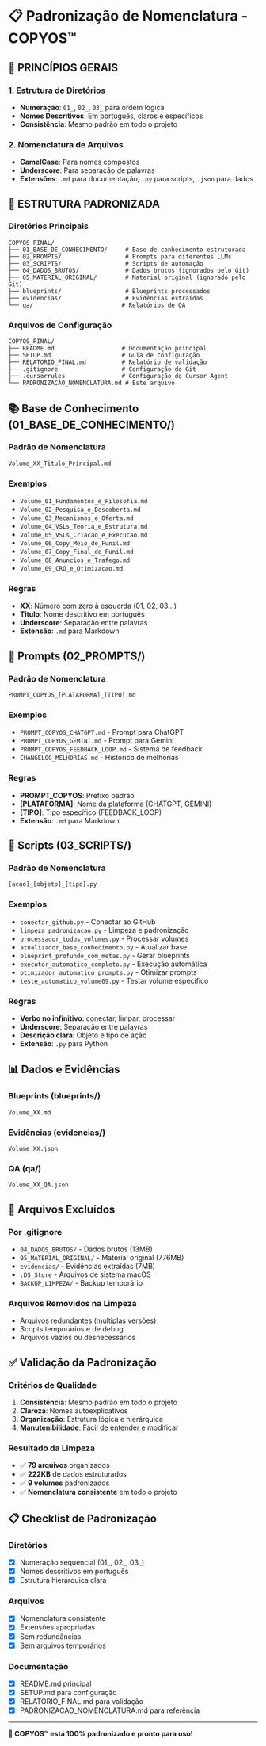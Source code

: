 # 📋 Padronização de Nomenclatura - COPYOS™

## 🎯 **PRINCÍPIOS GERAIS**

### **1. Estrutura de Diretórios**
- **Numeração**: `01_`, `02_`, `03_` para ordem lógica
- **Nomes Descritivos**: Em português, claros e específicos
- **Consistência**: Mesmo padrão em todo o projeto

### **2. Nomenclatura de Arquivos**
- **CamelCase**: Para nomes compostos
- **Underscore**: Para separação de palavras
- **Extensões**: `.md` para documentação, `.py` para scripts, `.json` para dados

## 📁 **ESTRUTURA PADRONIZADA**

### **Diretórios Principais**
```
COPYOS_FINAL/
├── 01_BASE_DE_CONHECIMENTO/     # Base de conhecimento estruturada
├── 02_PROMPTS/                  # Prompts para diferentes LLMs
├── 03_SCRIPTS/                  # Scripts de automação
├── 04_DADOS_BRUTOS/             # Dados brutos (ignorados pelo Git)
├── 05_MATERIAL_ORIGINAL/        # Material original (ignorado pelo Git)
├── blueprints/                  # Blueprints processados
├── evidencias/                  # Evidências extraídas
└── qa/                         # Relatórios de QA
```

### **Arquivos de Configuração**
```
COPYOS_FINAL/
├── README.md                   # Documentação principal
├── SETUP.md                    # Guia de configuração
├── RELATORIO_FINAL.md          # Relatório de validação
├── .gitignore                  # Configuração do Git
├── .cursorrules                # Configuração do Cursor Agent
└── PADRONIZACAO_NOMENCLATURA.md # Este arquivo
```

## 📚 **Base de Conhecimento (01_BASE_DE_CONHECIMENTO/)**

### **Padrão de Nomenclatura**
```
Volume_XX_Titulo_Principal.md
```

### **Exemplos**
- `Volume_01_Fundamentos_e_Filosofia.md`
- `Volume_02_Pesquisa_e_Descoberta.md`
- `Volume_03_Mecanismos_e_Oferta.md`
- `Volume_04_VSLs_Teoria_e_Estrutura.md`
- `Volume_05_VSLs_Criacao_e_Execucao.md`
- `Volume_06_Copy_Meio_de_Funil.md`
- `Volume_07_Copy_Final_de_Funil.md`
- `Volume_08_Anuncios_e_Trafego.md`
- `Volume_09_CRO_e_Otimizacao.md`

### **Regras**
- **XX**: Número com zero à esquerda (01, 02, 03...)
- **Titulo**: Nome descritivo em português
- **Underscore**: Separação entre palavras
- **Extensão**: `.md` para Markdown

## 🤖 **Prompts (02_PROMPTS/)**

### **Padrão de Nomenclatura**
```
PROMPT_COPYOS_[PLATAFORMA]_[TIPO].md
```

### **Exemplos**
- `PROMPT_COPYOS_CHATGPT.md` - Prompt para ChatGPT
- `PROMPT_COPYOS_GEMINI.md` - Prompt para Gemini
- `PROMPT_COPYOS_FEEDBACK_LOOP.md` - Sistema de feedback
- `CHANGELOG_MELHORIAS.md` - Histórico de melhorias

### **Regras**
- **PROMPT_COPYOS**: Prefixo padrão
- **[PLATAFORMA]**: Nome da plataforma (CHATGPT, GEMINI)
- **[TIPO]**: Tipo específico (FEEDBACK_LOOP)
- **Extensão**: `.md` para Markdown

## 🔧 **Scripts (03_SCRIPTS/)**

### **Padrão de Nomenclatura**
```
[acao]_[objeto]_[tipo].py
```

### **Exemplos**
- `conectar_github.py` - Conectar ao GitHub
- `limpeza_padronizacao.py` - Limpeza e padronização
- `processador_todos_volumes.py` - Processar volumes
- `atualizador_base_conhecimento.py` - Atualizar base
- `blueprint_profundo_com_metas.py` - Gerar blueprints
- `executor_automatico_completo.py` - Execução automática
- `otimizador_automatico_prompts.py` - Otimizar prompts
- `teste_automatico_volume09.py` - Testar volume específico

### **Regras**
- **Verbo no infinitivo**: conectar, limpar, processar
- **Underscore**: Separação entre palavras
- **Descrição clara**: Objeto e tipo de ação
- **Extensão**: `.py` para Python

## 📊 **Dados e Evidências**

### **Blueprints (blueprints/)**
```
Volume_XX.md
```

### **Evidências (evidencias/)**
```
Volume_XX.json
```

### **QA (qa/)**
```
Volume_XX_QA.json
```

## 🚫 **Arquivos Excluídos**

### **Por .gitignore**
- `04_DADOS_BRUTOS/` - Dados brutos (13MB)
- `05_MATERIAL_ORIGINAL/` - Material original (776MB)
- `evidencias/` - Evidências extraídas (7MB)
- `.DS_Store` - Arquivos de sistema macOS
- `BACKUP_LIMPEZA/` - Backup temporário

### **Arquivos Removidos na Limpeza**
- Arquivos redundantes (múltiplas versões)
- Scripts temporários e de debug
- Arquivos vazios ou desnecessários

## ✅ **Validação da Padronização**

### **Critérios de Qualidade**
1. **Consistência**: Mesmo padrão em todo o projeto
2. **Clareza**: Nomes autoexplicativos
3. **Organização**: Estrutura lógica e hierárquica
4. **Manutenibilidade**: Fácil de entender e modificar

### **Resultado da Limpeza**
- ✅ **79 arquivos** organizados
- ✅ **222KB** de dados estruturados
- ✅ **9 volumes** padronizados
- ✅ **Nomenclatura consistente** em todo o projeto

## 📋 **Checklist de Padronização**

### **Diretórios**
- [x] Numeração sequencial (01_, 02_, 03_)
- [x] Nomes descritivos em português
- [x] Estrutura hierárquica clara

### **Arquivos**
- [x] Nomenclatura consistente
- [x] Extensões apropriadas
- [x] Sem redundâncias
- [x] Sem arquivos temporários

### **Documentação**
- [x] README.md principal
- [x] SETUP.md para configuração
- [x] RELATORIO_FINAL.md para validação
- [x] PADRONIZACAO_NOMENCLATURA.md para referência

---

**🎯 COPYOS™ está 100% padronizado e pronto para uso!** 